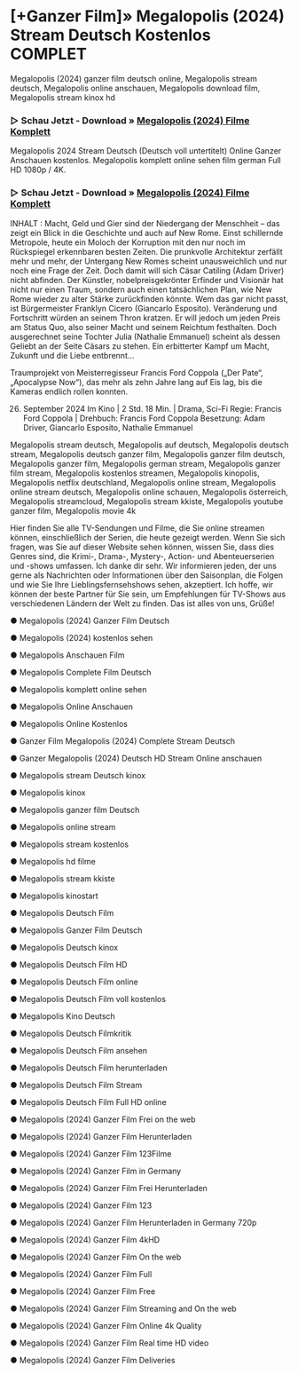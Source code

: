 # [+Ganzer Film]» Megalopolis (2024) Stream Deutsch Kostenlos COMPLET
Megalopolis (2024) ganzer film deutsch online, Megalopolis stream deutsch, Megalopolis online anschauen, Megalopolis download film, Megalopolis stream kinox hd

### ▷ Schau Jetzt - Download » [Megalopolis (2024) Filme Komplett](https://t.co/WTKQIK5TPP)

Megalopolis 2024 Stream Deutsch (Deutsch voll untertitelt) Online Ganzer Anschauen kostenlos. Megalopolis komplett online sehen film german Full HD 1080p / 4K.

### ▷ Schau Jetzt - Download » [Megalopolis (2024) Filme Komplett](https://t.co/WTKQIK5TPP)

INHALT : Macht, Geld und Gier sind der Niedergang der Menschheit – das zeigt ein Blick in die Geschichte und auch auf New Rome. Einst schillernde Metropole, heute ein Moloch der Korruption mit den nur noch im Rückspiegel erkennbaren besten Zeiten. Die prunkvolle Architektur zerfällt mehr und mehr, der Untergang New Romes scheint unausweichlich und nur noch eine Frage der Zeit. Doch damit will sich Cäsar Catiling (Adam Driver) nicht abfinden. Der Künstler, nobelpreisgekrönter Erfinder und Visionär hat nicht nur einen Traum, sondern auch einen tatsächlichen Plan, wie New Rome wieder zu alter Stärke zurückfinden könnte. Wem das gar nicht passt, ist Bürgermeister Franklyn Cicero (Giancarlo Esposito). Veränderung und Fortschritt würden an seinem Thron kratzen. Er will jedoch um jeden Preis am Status Quo, also seiner Macht und seinem Reichtum festhalten. Doch ausgerechnet seine Tochter Julia (Nathalie Emmanuel) scheint als dessen Geliebt an der Seite Cäsars zu stehen. Ein erbitterter Kampf um Macht, Zukunft und die Liebe entbrennt…

Traumprojekt von Meisterregisseur Francis Ford Coppola („Der Pate“, „Apocalypse Now“), das mehr als zehn Jahre lang auf Eis lag, bis die Kameras endlich rollen konnten.

26. September 2024 Im Kino | 2 Std. 18 Min. | Drama, Sci-Fi
Regie: Francis Ford Coppola | Drehbuch: Francis Ford Coppola
Besetzung: Adam Driver, Giancarlo Esposito, Nathalie Emmanuel

Megalopolis stream deutsch, Megalopolis auf deutsch, Megalopolis deutsch stream, Megalopolis deutsch ganzer film, Megalopolis ganzer film deutsch, Megalopolis ganzer film, Megalopolis german stream, Megalopolis ganzer film stream, Megalopolis kostenlos streamen, Megalopolis kinopolis, Megalopolis netflix deutschland, Megalopolis online stream, Megalopolis online stream deutsch, Megalopolis online schauen, Megalopolis österreich, Megalopolis streamcloud, Megalopolis stream kkiste, Megalopolis youtube ganzer film, Megalopolis movie 4k

Hier finden Sie alle TV-Sendungen und Filme, die Sie online streamen können, einschließlich der Serien, die heute gezeigt werden. Wenn Sie sich fragen, was Sie auf dieser Website sehen können, wissen Sie, dass dies Genres sind, die Krimi-, Drama-, Mystery-, Action- und Abenteuerserien und -shows umfassen. Ich danke dir sehr. Wir informieren jeden, der uns gerne als Nachrichten oder Informationen über den Saisonplan, die Folgen und wie Sie Ihre Lieblingsfernsehshows sehen, akzeptiert. Ich hoffe, wir können der beste Partner für Sie sein, um Empfehlungen für TV-Shows aus verschiedenen Ländern der Welt zu finden. Das ist alles von uns, Grüße!

● Megalopolis (2024) Ganzer Film Deutsch

● Megalopolis (2024) kostenlos sehen

● Megalopolis Anschauen Film

● Megalopolis Complete Film Deutsch

● Megalopolis komplett online sehen

● Megalopolis Online Anschauen

● Megalopolis Online Kostenlos

● Ganzer Film Megalopolis (2024) Complete Stream Deutsch

● Ganzer Megalopolis (2024) Deutsch HD Stream Online anschauen

● Megalopolis stream Deutsch kinox

● Megalopolis kinox

● Megalopolis ganzer film Deutsch

● Megalopolis online stream

● Megalopolis stream kostenlos

● Megalopolis hd filme

● Megalopolis stream kkiste

● Megalopolis kinostart

● Megalopolis Deutsch Film

● Megalopolis Ganzer Film Deutsch

● Megalopolis Deutsch kinox

● Megalopolis Deutsch Film HD

● Megalopolis Deutsch Film online

● Megalopolis Deutsch Film voll kostenlos

● Megalopolis Kino Deutsch

● Megalopolis Deutsch Filmkritik

● Megalopolis Deutsch Film ansehen

● Megalopolis Deutsch Film herunterladen

● Megalopolis Deutsch Film Stream

● Megalopolis Deutsch Film Full HD online

● Megalopolis (2024) Ganzer Film Frei on the web

● Megalopolis (2024) Ganzer Film Herunterladen

● Megalopolis (2024) Ganzer Film 123Filme

● Megalopolis (2024) Ganzer Film in Germany

● Megalopolis (2024) Ganzer Film Frei Herunterladen

● Megalopolis (2024) Ganzer Film 123

● Megalopolis (2024) Ganzer Film Herunterladen in Germany 720p

● Megalopolis (2024) Ganzer Film 4kHD

● Megalopolis (2024) Ganzer Film On the web

● Megalopolis (2024) Ganzer Film Full

● Megalopolis (2024) Ganzer Film Free

● Megalopolis (2024) Ganzer Film Streaming and On the web

● Megalopolis (2024) Ganzer Film Online 4k Quality

● Megalopolis (2024) Ganzer Film Real time HD video

● Megalopolis (2024) Ganzer Film Deliveries
